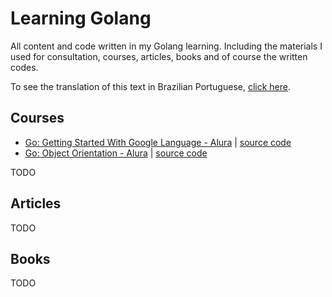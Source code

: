 # Learning Golang
All content and code written in my Golang learning.  Including the materials I used for consultation, courses, articles, books and of course the written codes.

To see the translation of this text in Brazilian Portuguese, [click here](README_PT_BR.md).

## Courses

- [Go: Getting Started With Google Language - Alura](https://cursos.alura.com.br/course/golang) | [source code](alura/getting_started_with_google_language)
- [Go: Object Orientation - Alura](https://cursos.alura.com.br/course/go-lang-oo) | [source code](alura/object_orientation)

TODO

## Articles

TODO

## Books

TODO
